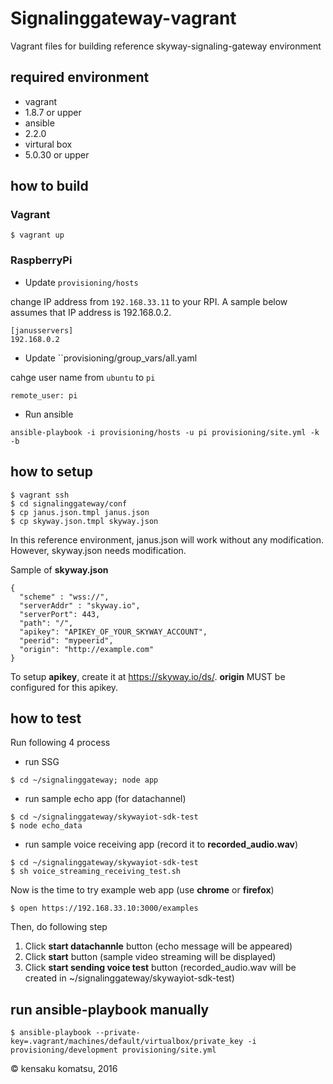 # Signalinggateway-vagrant

Vagrant files for building reference skyway-signaling-gateway environment

## required environment

- vagrant
 - 1.8.7 or upper
- ansible
 - 2.2.0
- virtural box
 - 5.0.30 or upper

## how to build

### Vagrant

```
$ vagrant up
```

### RaspberryPi

* Update ``provisioning/hosts``

change IP address from ``192.168.33.11`` to your RPI. A sample below assumes that IP address is 192.168.0.2.

```
[janusservers]
192.168.0.2
```

* Update ``provisioning/group_vars/all.yaml

cahge user name from ``ubuntu`` to ``pi``

```
remote_user: pi
```

* Run ansible

```
ansible-playbook -i provisioning/hosts -u pi provisioning/site.yml -k -b
```


## how to setup

```
$ vagrant ssh
$ cd signalinggateway/conf
$ cp janus.json.tmpl janus.json
$ cp skyway.json.tmpl skyway.json
```

In this reference environment, janus.json will work without any modification. However, skyway.json needs modification.

Sample of __skyway.json__

```
{
  "scheme" : "wss://",
  "serverAddr" : "skyway.io",
  "serverPort": 443,
  "path": "/",
  "apikey": "APIKEY_OF_YOUR_SKYWAY_ACCOUNT",
  "peerid": "mypeerid",
  "origin": "http://example.com"
}
```

To setup **apikey**, create it at https://skyway.io/ds/. **origin** MUST be configured for this apikey.

## how to test

Run following 4 process

* run SSG

```
$ cd ~/signalinggateway; node app
```

* run sample echo app (for datachannel)

```
$ cd ~/signalinggateway/skywayiot-sdk-test
$ node echo_data
```

* run sample voice receiving app (record it to __recorded_audio.wav__)

```
$ cd ~/signalinggateway/skywayiot-sdk-test
$ sh voice_streaming_receiving_test.sh
```

Now is the time to try example web app (use **chrome** or **firefox**)

```
$ open https://192.168.33.10:3000/examples
```

Then, do following step

1. Click **start datachannle** button (echo message will be appeared)
2. Click **start** button (sample video streaming will be displayed)
3. Click **start sending voice test** button (recorded_audio.wav will be created in ~/signalinggateway/skywayiot-sdk-test)

## run ansible-playbook manually

```
$ ansible-playbook --private-key=.vagrant/machines/default/virtualbox/private_key -i provisioning/development provisioning/site.yml
```

&copy; kensaku komatsu, 2016
